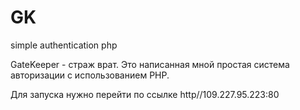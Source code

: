 # GK
simple authentication php  

GateKeeper - страж врат. Это написанная мной простая система авторизации с использованием PHP.  

Для запуска нужно перейти по ссылке http//109.227.95.223:80
